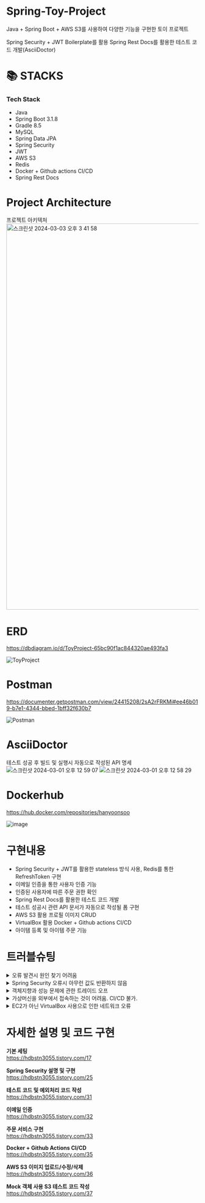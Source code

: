 # Spring-Toy-Project

Java + Spring Boot + AWS S3를 사용하여 다양한 기능을 구현한 토이 프로젝트

Spring Security + JWT Boilerplate를 활용
Spring Rest Docs를 활용한 테스트 코드 개발(AsciiDoctor)


# 📚 STACKS

### Tech Stack

+ Java
+ Spring Boot 3.1.8
+ Gradle 8.5
+ MySQL
+ Spring Data JPA
+ Spring Security
+ JWT
+ AWS S3
+ Redis
+ Docker + Github actions CI/CD
+ Spring Rest Docs

# Project Architecture
프로젝트 아키텍처
<img width="1009" alt="스크린샷 2024-03-03 오후 3 41 58" src="https://github.com/HanYoonSoo/Spring-Toy-Project/assets/114587653/a57af98a-d824-4039-b4d8-95e4483fb8b4">

# ERD
<https://dbdiagram.io/d/ToyProject-65bc90f1ac844320ae493fa3>

![ToyProject](https://github.com/HanYoonSoo/Spring-Toy-Project/assets/114587653/9f3fe04d-25f1-4a00-b055-6391c83fe779)

# Postman
<https://documenter.getpostman.com/view/24415208/2sA2rFRKMi#ee46b019-b7e1-4344-bbed-1bff32f630b7>

![Postman](https://github.com/HanYoonSoo/Spring-Toy-Project/assets/114587653/438361b0-0529-4f1e-af86-7c1cc9f7ab83)

# AsciiDoctor

테스트 성공 후 빌드 및 실행시 자동으로 작성된 API 명세
![스크린샷 2024-03-01 오후 12 59 07](https://github.com/HanYoonSoo/Spring-Toy-Project/assets/114587653/f00536bc-cfee-4ecc-8d79-467dd0b3d5a0)
![스크린샷 2024-03-01 오후 12 58 29](https://github.com/HanYoonSoo/Spring-Toy-Project/assets/114587653/9927d098-e9d0-465e-9f19-56648a852a16)

# Dockerhub
<https://hub.docker.com/repositories/hanyoonsoo>

![image](https://github.com/HanYoonSoo/Spring-Toy-Project/assets/114587653/bd6f789c-96b2-4d77-92a9-8cb622961077)

# 구현내용

+ Spring Security + JWT를 활용한 stateless 방식 사용, Redis를 통한 RefreshToken 구현
+ 이메일 인증을 통한 사용자 인증 기능
+ 인증된 사용자에 따른 주문 권한 확인
+ Spring Rest Docs를 활용한 테스트 코드 개발
+ 테스트 성공시 관련 API 문서가 자동으로 작성될 폼 구현
+ AWS S3 활용 프로필 이미지 CRUD
+ VirtualBox 활용 Docker + Github actions CI/CD
+ 아이템 등록 및 아이템 주문 기능

# 트러블슈팅

<details>
  <summary>오류 발견시 원인 찾기 어려움</summary>
  Spring Security를 비롯한 다양한 오류들에서 발생하는 문제의 원일을 찾는 것이 어려움. 따라서, Spring Rest Docs를 활용한 테스트 코드 작성 및 오류 발생시 적절한 예외처리를 하는 예외처리 핸들러 사용.
</details>

<details>
  <summary>Spring Security 오류시 아무런 값도 반환하지 않음</summary>
  Spring Security Filter는 일반 Filter로 DispatchServlet전에 동작하여 Controller까지 전달되지 않음. 따라서, Spring Security 필터 및 검증 단계에서 에러 발생시 response에 관련 정보를 담음으로 해결.
</details>

<details>
  <summary>객체지향과 성능 문제에 관한 트레이드 오프</summary>
  성능을 고려하지 않고 객체지향적으로만 설계할 경우 삭제 및 업데이트 시 리스트의 반복문으로 시간 낭비가 발생가능. 반면에 성능에 이점을 두어 설계를 진행할 경우 한번의 쿼리만 나가지만 객체지향적 설계가 아님. 프로젝트 특성상 리스트에 큰 값이 없기 때문에 CRD의 경우는 객체지향적 설계를 하였고 Update의 경우에만 쿼리가 한번만 나가도록 설계.
</details>

<details>
  <summary>가상머신을 외부에서 접속하는 것이 어려움. CI/CD 불가.</summary>
  공유기 환경 내부에 있는 컴퓨터 환경 내부에 있기 때문에 접근하는 것이 어려움. 따라서, 가상머신의 네트워크 환경을 어댑터에 브릿지로 설정하여 일반 데스크탑처럼 호스트로 인식. 그 후, 공유기에 VPN 환경 구축 후 ssh로 접속 가능. 또한, 가상머신 내부의 포트에 접속하려면 가상머신에 접속할 수 있는 외부 IP가 필요함. Ngrok 구성을 통하여 문제 해결.
</details>

<details>
  <summary>EC2가 아닌 VirtualBox 사용으로 인한 네트워크 오류</summary>
  EC2와는 달리 VirtualBox는 직접 네트워크 구성을 해줘야 함. 방화벽을 작동시키지 않으면 openssh-server를 적용한 22 포트 이외에는 전부 막혀있음. 따라서, ufw를 활성화하고 적절한 포트를 열어줌으로 문제 해결.
</details>

# 자세한 설명 및 코드 구현

__기본 세팅__<br>
<https://hdbstn3055.tistory.com/17>

__Spring Security 설명 및 구현__<br>
<https://hdbstn3055.tistory.com/25>

__테스트 코드 및 예외처리 코드 작성__<br>
<https://hdbstn3055.tistory.com/31>

__이메일 인증__<br>
<https://hdbstn3055.tistory.com/32>

__주문 서비스 구현__<br>
<https://hdbstn3055.tistory.com/33>

__Docker + Github Actions CI/CD__<br>
<https://hdbstn3055.tistory.com/35>

__AWS S3 이미지 업로드/수정/삭제__<br>
<https://hdbstn3055.tistory.com/36>

__Mock 객체 사용 S3 테스트 코드 작성__<br>
<https://hdbstn3055.tistory.com/37>

